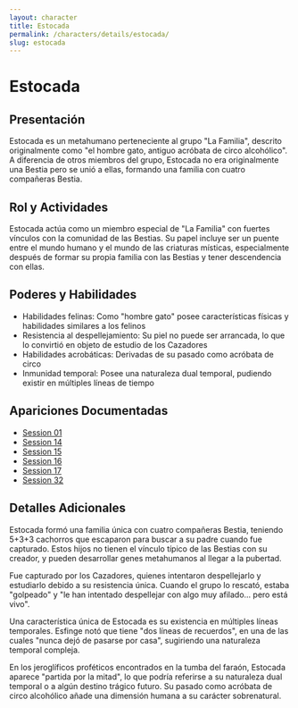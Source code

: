 ```yaml
---
layout: character
title: Estocada
permalink: /characters/details/estocada/
slug: estocada
---
```


# Estocada

## Presentación
Estocada es un metahumano perteneciente al grupo "La Familia", descrito originalmente como "el hombre gato, antiguo acróbata de circo alcohólico". A diferencia de otros miembros del grupo, Estocada no era originalmente una Bestia pero se unió a ellas, formando una familia con cuatro compañeras Bestia.

## Rol y Actividades
Estocada actúa como un miembro especial de "La Familia" con fuertes vínculos con la comunidad de las Bestias. Su papel incluye ser un puente entre el mundo humano y el mundo de las criaturas místicas, especialmente después de formar su propia familia con las Bestias y tener descendencia con ellas.

## Poderes y Habilidades
- Habilidades felinas: Como "hombre gato" posee características físicas y habilidades similares a los felinos
- Resistencia al despellejamiento: Su piel no puede ser arrancada, lo que lo convirtió en objeto de estudio de los Cazadores
- Habilidades acrobáticas: Derivadas de su pasado como acróbata de circo
- Inmunidad temporal: Posee una naturaleza dual temporal, pudiendo existir en múltiples líneas de tiempo

## Apariciones Documentadas
- [Session 01](../../campaigns/la-familia/session-01.md)
- [Session 14](../../campaigns/la-familia/session-14.md)
- [Session 15](../../campaigns/la-familia/session-15.md)
- [Session 16](../../campaigns/la-familia/session-16.md)
- [Session 17](../../campaigns/la-familia/session-17.md)
- [Session 32](../../campaigns/la-familia/session-32.md)

## Detalles Adicionales
Estocada formó una familia única con cuatro compañeras Bestia, teniendo 5+3+3 cachorros que escaparon para buscar a su padre cuando fue capturado. Estos hijos no tienen el vínculo típico de las Bestias con su creador, y pueden desarrollar genes metahumanos al llegar a la pubertad.

Fue capturado por los Cazadores, quienes intentaron despellejarlo y estudiarlo debido a su resistencia única. Cuando el grupo lo rescató, estaba "golpeado" y "le han intentado despellejar con algo muy afilado... pero está vivo".

Una característica única de Estocada es su existencia en múltiples líneas temporales. Esfinge notó que tiene "dos líneas de recuerdos", en una de las cuales "nunca dejó de pasarse por casa", sugiriendo una naturaleza temporal compleja.

En los jeroglíficos proféticos encontrados en la tumba del faraón, Estocada aparece "partida por la mitad", lo que podría referirse a su naturaleza dual temporal o a algún destino trágico futuro. Su pasado como acróbata de circo alcohólico añade una dimensión humana a su carácter sobrenatural.